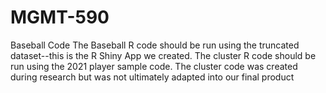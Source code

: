 # MGMT-590
Baseball Code
The Baseball R code should be run using the truncated dataset--this is the R Shiny App we created.
The cluster R code should be run using the 2021 player sample code.
The cluster code was created during research but was not ultimately adapted into our final product
